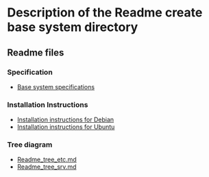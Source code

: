 # **Description of the Readme create base system directory**  
  
## **Readme files**  
  
### Specification  
  
* [Base system specifications](./Readme_base_system_specifications.md)  
  
### Installation Instructions  
  
* [Installation instructions for Debian](./Readme_create_base_system_for_debian.md)  
* [Installation instructions for Ubuntu](./Readme_create_base_system_for_ubuntu.md)  
  
### Tree diagram  
  
* [Readme_tree_etc.md](../Readme_specification/Readme_tree_etc.md "Linux server tree diagram /etc/ (developed for debian)")  
* [Readme_tree_srv.md](../Readme_specification/Readme_tree_srv.md "Linux server tree diagram /srv/ (developed for debian)")  
  
